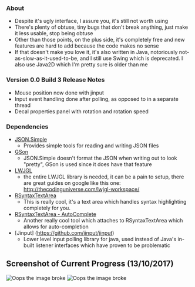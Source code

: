 ### About
- Despite it's ugly interface, I assure you, it's still not worth using
- There's plenty of obtuse, tiny bugs that don't break anything, just make it less usable, stop being obtuse
- Other than those points, on the plus side, it's completely free and new features are hard to add because the code makes no sense
- If that doesn't make you love it, it's also written in Java, notoriously not-as-slow-as-it-used-to-be, and I still use Swing which is deprecated. I also use Java2D which I'm pretty sure is older than me

### Version 0.0 Build 3 Release Notes

- Mouse position now done with jinput
- Input event handling done after polling, as opposed to in a separate thread
- Decal properties panel with rotation and rotation speed

### Dependencies
- [JSON.Simple](https://github.com/fangyidong/json-simpl)
	- Provides simple tools for reading and writing JSON files
- [GSon](https://github.com/google/gson)
	- JSON.Simple doesn't format the JSON when writing out to look "pretty", GSon is used since it does have that feature
- [LWJGL](https://www.lwjgl.org/download) 
	- the entire LWJGL library is needed, it can be a pain to setup, there are great guides on google like this one: http://thecodinguniverse.com/lwjgl-workspace/
- [RSyntaxTextArea](https://github.com/bobbylight/RSyntaxTextArea)
	- This is really cool, it's a text area which handles syntax highlighting completely for you.
- [RSyntaxTextArea - AutoComplete](https://github.com/bobbylight/AutoComplete)
	- Another really cool tool which attaches to RSyntaxTextArea which allows for auto-completion
- [Jinput] (https://github.com/jinput/jinput)
	- Lower level input polling library for java, used instead of Java's in-built listener interfaces which have proven to be problematic
	
## Screenshot of Current Progress (13/10/2017)

![Oops the image broke](https://i.imgur.com/SNLysy8.jpg "Elara Editor")
![Oops the image broke](https://i.imgur.com/ZLYNP1j.jpg "Texture blending")